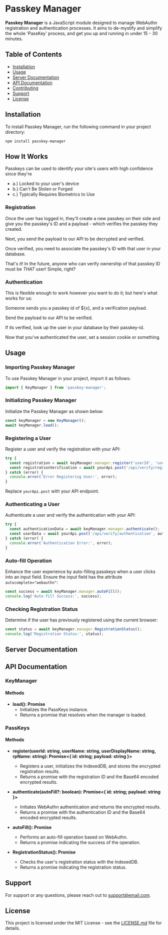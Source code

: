 # Passkey Manager

**Passkey Manager** is a JavaScript module designed to manage WebAuthn registration and authentication processes. It aims to de-mystify and simplify the whole 'PassKey' process, and get you up and running in under 15 - 30 minutes.

## Table of Contents
- [Installation](#installation)
- [Usage](#usage)
- [Server Documentation](#server-documentation)
- [API Documentation](#api-documentation)
- [Contributing](#contributing)
- [Support](#support)
- [License](#license)

## Installation

To install Passkey Manager, run the following command in your project directory:

```
npm install passkey-manager
```

## How It Works

Passkeys can be used to identify your site's users with high confidence since they're

- a.) Locked to your user's device
- b.) Can't Be Stolen or Forged
- c.) Typically Requires Biometrics to Use

### Registration

Once the user has logged in, they'll create a new passkey on their side and give you the passkey's ID and a payload - which verifies the passkey they created.

Next, you send the payload to our API to be decrypted and verified.

Once verified, you need to associate the passkey's ID with that user in your database.

That's it! In the future, anyone who can verify ownership of that passkey ID must be _THAT_ user! Simple, right?

### Authentication

This is flexible enough to work however you want to do it; but here's what works for us:

Someone sends you a passkey id of ${x}, and a verification payload.

Send the payload to our API to be verified.

If its verified, look up the user in your database by their passkey-id.

Now that you've authenticated the user, set a session cookie or something.

## Usage

### Importing Passkey Manager

To use Passkey Manager in your project, import it as follows:

```javascript
import { KeyManager } from 'passkey-manager';
```

### Initializing Passkey Manager

Initialize the Passkey Manager as shown below:

```javascript
const keyManager = new KeyManager();
await keyManager.load();
```

### Registering a User

Register a user and verify the registration with your API:

```javascript
try {
  const registration = await keyManager.manager.register('userId', 'userName', 'userDisplayName', 'rpName');
  const registrationVerification = await yourApi.post('/api/verify/registration', registration);
} catch (error) {
  console.error('Error Registering User:', error);
}
```
Replace `yourApi.post` with your API endpoint.

### Authenticating a User

Authenticate a user and verify the authentication with your API:

```javascript
try {
  const authenticationData = await keyManager.manager.authenticate();
  const userData = await yourApi.post('/api/verify/authentication', authenticationData);
} catch (error) {
  console.error('Authentication Error:', error);
}
```

### Auto-fill Operation

Enhance the user experience by auto-filling passkeys when a user clicks into an input field. Ensure the input field has the attribute `autocomplete="webauthn"`:

```javascript
const success = await keyManager.manager.autoFill();
console.log('Auto-fill Success:', success);
```

### Checking Registration Status

Determine if the user has previously registered using the current browser:

```javascript
const status = await keyManager.manager.RegistrationStatus();
console.log('Registration Status:', status);
```

## Server Documentation



## API Documentation

### KeyManager

#### Methods

- **load(): Promise<void>**
  - Initializes the PassKeys instance.
  - Returns a promise that resolves when the manager is loaded.

### PassKeys

#### Methods

- **register(userId: string, userName: string, userDisplayName: string, rpName: string): Promise<{ id: string; payload: string }>**
  - Registers a user, initializes the IndexedDB, and stores the encrypted registration results.
  - Returns a promise with the registration ID and the Base64 encoded encrypted results.

- **authenticate(autoFill?: boolean): Promise<{ id: string; payload: string }>**
  - Initiates WebAuthn authentication and returns the encrypted results.
  - Returns a promise with the authentication ID and the Base64 encoded encrypted results.

- **autoFill(): Promise<boolean>**
  - Performs an auto-fill operation based on WebAuthn.
  - Returns a promise indicating the success of the operation.

- **RegistrationStatus(): Promise<string>**
  - Checks the user's registration status with the IndexedDB.
  - Returns a promise indicating the registration status.

## Support

For support or any questions, please reach out to [support@email.com](mailto:support@email.com).

## License

This project is licensed under the MIT License - see the [LICENSE.md](LICENSE.md) file for details.
